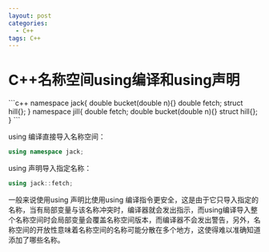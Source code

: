```yaml
---
layout: post
categories:
  - C++
tags: C++
---
```




<h1> C++名称空间using编译和using声明</h1>
```c++
namespace jack{
    double bucket(double n){}
    double fetch;
    struct hill{};
}
namespace jill{
    double fetch;
    double bucket(double n){}
    struct hill{};
}
```

using 编译直接导入名称空间：

```c++
using namespace jack;
```

using 声明导入指定名称：

```c++
using jack::fetch;
```

一般来说使用using 声明比使用using 编译指令更安全，这是由于它只导入指定的名称，当有局部变量与该名称冲突时，编译器就会发出指示，而using编译导入整个名称空间时会局部变量会覆盖名称空间版本，而编译器不会发出警告，另外，名称空间的开放性意味着名称空间的名称可能分散在多个地方，这使得难以准确知道添加了哪些名称。